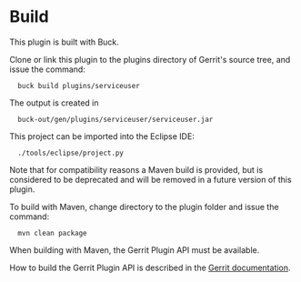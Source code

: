 Build
=====

This plugin is built with Buck.

Clone or link this plugin to the plugins directory of Gerrit's source
tree, and issue the command:

```
  buck build plugins/serviceuser
```

The output is created in

```
  buck-out/gen/plugins/serviceuser/serviceuser.jar
```

This project can be imported into the Eclipse IDE:

```
  ./tools/eclipse/project.py
```

Note that for compatibility reasons a Maven build is provided, but is considered
to be deprecated and will be removed in a future version of this plugin.

To build with Maven, change directory to the plugin folder and issue the
command:

```
  mvn clean package
```

When building with Maven, the Gerrit Plugin API must be available.

How to build the Gerrit Plugin API is described in the [Gerrit
documentation](../../../Documentation/dev-buck.html#_extension_and_plugin_api_jar_files).
